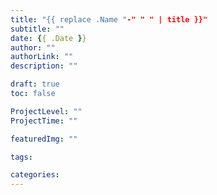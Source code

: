```yaml
---
title: "{{ replace .Name "-" " " | title }}"
subtitle: ""
date: {{ .Date }}
author: ""
authorLink: ""
description: ""

draft: true
toc: false

ProjectLevel: ""
ProjectTime: ""

featuredImg: ""

tags:

categories:
---
```


